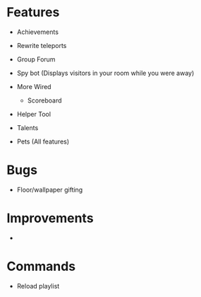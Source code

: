 Features
==================
* Achievements
* Rewrite teleports
* Group Forum
* Spy bot (Displays visitors in your room while you were away)

* More Wired
    - Scoreboard

* Helper Tool
* Talents
* Pets (All features)

Bugs
==================
* Floor/wallpaper gifting

Improvements
==================
* 

Commands
==================
* Reload playlist